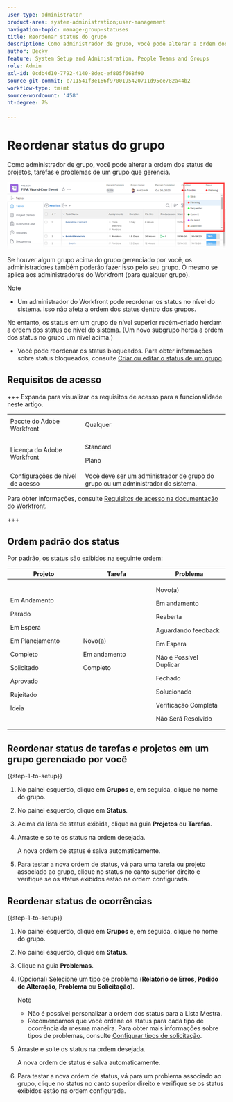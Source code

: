```yaml
---
user-type: administrator
product-area: system-administration;user-management
navigation-topic: manage-group-statuses
title: Reordenar status do grupo
description: Como administrador de grupo, você pode alterar a ordem dos status de projetos, tarefas e problemas de um grupo que gerencia.
author: Becky
feature: System Setup and Administration, People Teams and Groups
role: Admin
exl-id: 0cdb4d10-7792-4140-8dec-ef805f668f90
source-git-commit: c711541f3e166f9700195420711d95ce782a44b2
workflow-type: tm+mt
source-wordcount: '458'
ht-degree: 7%

---
```


# Reordenar status do grupo

Como administrador de grupo, você pode alterar a ordem dos status de projetos, tarefas e problemas de um grupo que gerencia.

<!--
The system version of this snippet mentions a single group because a sysadmin call also reorder statuses there. Group admin version of this article is still needed.
-->

![Status](assets/statuses.png)

Se houver algum grupo acima do grupo gerenciado por você, os administradores também poderão fazer isso pelo seu grupo. O mesmo se aplica aos administradores do Workfront (para qualquer grupo).

>[!NOTE]
>
>* Um administrador do Workfront pode reordenar os status no nível do sistema. Isso não afeta a ordem dos status dentro dos grupos.
>
>  No entanto, os status em um grupo de nível superior recém-criado herdam a ordem dos status de nível do sistema. (Um novo subgrupo herda a ordem dos status no grupo um nível acima.)
>
>* Você pode reordenar os status bloqueados. Para obter informações sobre status bloqueados, consulte [Criar ou editar o status de um grupo](../../../administration-and-setup/manage-groups/manage-group-statuses/create-or-edit-a-group-status.md).

## Requisitos de acesso

+++ Expanda para visualizar os requisitos de acesso para a funcionalidade neste artigo.

<table style="table-layout:auto"> 
 <col> 
 <col> 
 <tbody> 
  <tr> 
   <td>Pacote do Adobe Workfront</td> 
   <td><p>Qualquer</p></td> 
  </tr> 
  <tr> 
   <td>Licença do Adobe Workfront</td> 
   <td><p>Standard</p>
       <p>Plano</p></td>
  </tr>
  <tr> 
   <td>Configurações de nível de acesso</td> 
   <td>Você deve ser um administrador de grupo do grupo ou um administrador do sistema.</td>
  </tr>
 </tbody> 
</table>

Para obter informações, consulte [Requisitos de acesso na documentação do Workfront](/help/quicksilver/administration-and-setup/add-users/access-levels-and-object-permissions/access-level-requirements-in-documentation.md).

+++

## Ordem padrão dos status

Por padrão, os status são exibidos na seguinte ordem:

<table style="table-layout:auto"> 
 <col> 
 <col> 
 <col> 
 <thead> 
  <tr> 
   <th width="33.33%">Projeto</th> 
   <th width="33.33%">Tarefa</th> 
   <th width="33.33%">Problema</th> 
  </tr> 
 </thead> 
 <tbody> 
  <tr> 
   <td> 
     <p>Em Andamento</p> 
     <p>Parado</p> 
     <p> Em Espera </p> 
     <p> Em Planejamento </p> 
     <p> Completo </p> 
     <p> Solicitado </p> 
     <p> Aprovado </p> 
     <p> Rejeitado </p> 
     <p> Ideia </p> 
   </td> 
   <td> 
     <p>Novo(a)</p> 
     <p>Em andamento</p> 
     <p>Completo</p> 
   </td> 
   <td> 
     <p>Novo(a)</p> 
     <p>Em andamento</p> 
     <p>Reaberta</p> 
     <p>Aguardando feedback</p> 
     <p>Em Espera</p> 
     <p>Não é Possível Duplicar</p> 
     <p>Fechado</p> 
     <p>Solucionado</p> 
     <p>Verificação Completa</p> 
     <p>Não Será Resolvido</p> 
   </td> 
  </tr> 
 </tbody> 
</table>

## Reordenar status de tarefas e projetos em um grupo gerenciado por você

{{step-1-to-setup}}

1. No painel esquerdo, clique em **Grupos** e, em seguida, clique no nome do grupo.
1. No painel esquerdo, clique em **Status**.
1. Acima da lista de status exibida, clique na guia **Projetos** ou **Tarefas**.

1. Arraste e solte os status na ordem desejada.

   A nova ordem de status é salva automaticamente.

1. Para testar a nova ordem de status, vá para uma tarefa ou projeto associado ao grupo, clique no status no canto superior direito e verifique se os status exibidos estão na ordem configurada.

## Reordenar status de ocorrências

{{step-1-to-setup}}

1. No painel esquerdo, clique em **Grupos** e, em seguida, clique no nome do grupo.
1. No painel esquerdo, clique em **Status**.
1. Clique na guia **Problemas**.
1. (Opcional) Selecione um tipo de problema (**Relatório de Erros**, **Pedido de Alteração**, **Problema** ou **Solicitação**).

   >[!NOTE]
   >
   >* Não é possível personalizar a ordem dos status para a Lista Mestra.
   >* Recomendamos que você ordene os status para cada tipo de ocorrência da mesma maneira. Para obter mais informações sobre tipos de problemas, consulte [Configurar tipos de solicitação](../../../administration-and-setup/set-up-workfront/configure-system-defaults/configure-request-types.md).

1. Arraste e solte os status na ordem desejada.

   A nova ordem de status é salva automaticamente.

1. Para testar a nova ordem de status, vá para um problema associado ao grupo, clique no status no canto superior direito e verifique se os status exibidos estão na ordem configurada.
